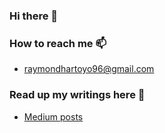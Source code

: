 ### Hi there 👋

### How to reach me 📫
  - [raymondhartoyo96@gmail.com](mailto:raymondhartoyo96@gmail.com)

### Read up my writings here 📘
  - [Medium posts](https://medium.com/@raymondhartoyo)
